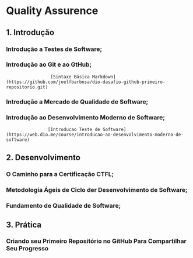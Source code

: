 # Quality Assurence 

## 1. Introdução

### 	  Introdução a Testes de Software;
    
### 	  Introdução ao Git e ao GtHub;
                     [Sintaxe Básica Markdown](https://github.com/joelfbarbosa/dio-dasafio-github-primeiro-repositorio.git)
### 	  Introdução a Mercado de Qualidade de Software;

### 	  Introdução ao Desenvolvimento Moderno de Software;
                    [Introducao Teste de Software](https://web.dio.me/course/introducao-ao-desenvolvimento-moderno-de-software)
         

### 	

## 2. Desenvolvimento

### 	  O Caminho para a Certificação CTFL;

### 	  Metodologia Ágeis de Ciclo der Desenvolvimento de Software;

### 	  Fundamento de Qualidade de Software;



## 3. Prática 

### 	  Criando seu Primeiro Repositório no GitHub Para Compartilhar Seu Progresso

